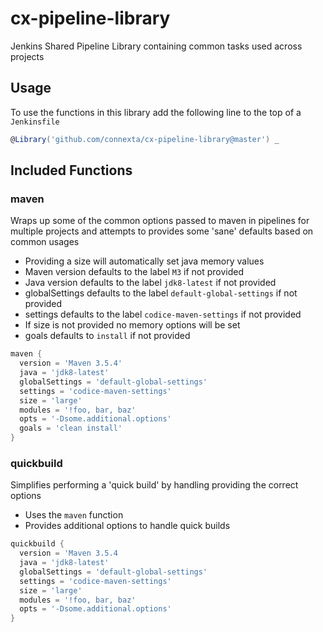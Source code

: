 # cx-pipeline-library
Jenkins Shared Pipeline Library containing common tasks used across projects

## Usage

To use the functions in this library add the following line to the top of a `Jenkinsfile`

```groovy
@Library('github.com/connexta/cx-pipeline-library@master') _
```
## Included Functions

### maven
 
Wraps up some of the common options passed to maven in pipelines for multiple projects and attempts to provides some 'sane' defaults based on common usages

* Providing a size will automatically set java memory values
* Maven version defaults to the label `M3` if not provided
* Java version defaults to the label `jdk8-latest` if not provided
* globalSettings defaults to the label `default-global-settings` if not provided
* settings defaults to the label `codice-maven-settings` if not provided
* If size is not provided no memory options will be set
* goals defaults to `install` if not provided 

```groovy
maven {
  version = 'Maven 3.5.4'
  java = 'jdk8-latest'
  globalSettings = 'default-global-settings'
  settings = 'codice-maven-settings'
  size = 'large'
  modules = '!foo, bar, baz'
  opts = '-Dsome.additional.options'
  goals = 'clean install'
}
```
### quickbuild

Simplifies performing a 'quick build' by handling providing the correct options

* Uses the `maven` function
* Provides additional options to handle quick builds
```groovy
quickbuild {
  version = 'Maven 3.5.4
  java = 'jdk8-latest'
  globalSettings = 'default-global-settings'
  settings = 'codice-maven-settings'
  size = 'large'
  modules = '!foo, bar, baz'
  opts = '-Dsome.additional.options'
}
```
